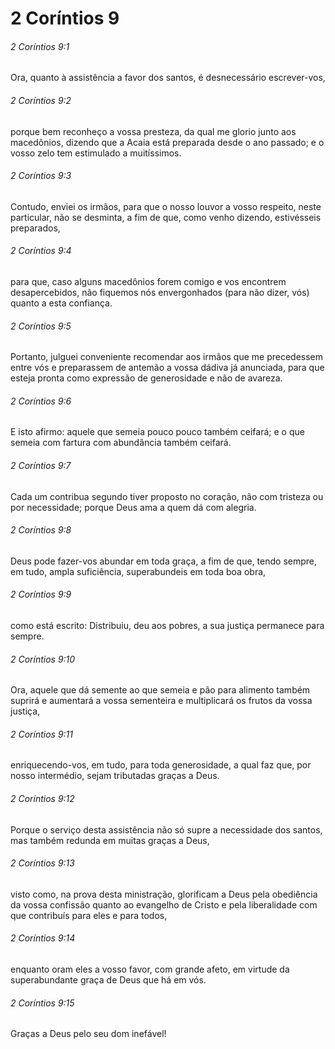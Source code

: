 # 2 Coríntios 9

###### 2 Coríntios 9:1

Ora, quanto à assistência a favor dos santos, é desnecessário escrever-vos,

###### 2 Coríntios 9:2

porque bem reconheço a vossa presteza, da qual me glorio junto aos macedônios, dizendo que a Acaia está preparada desde o ano passado; e o vosso zelo tem estimulado a muitíssimos.

###### 2 Coríntios 9:3

Contudo, enviei os irmãos, para que o nosso louvor a vosso respeito, neste particular, não se desminta, a fim de que, como venho dizendo, estivésseis preparados,

###### 2 Coríntios 9:4

para que, caso alguns macedônios forem comigo e vos encontrem desapercebidos, não fiquemos nós envergonhados (para não dizer, vós) quanto a esta confiança.

###### 2 Coríntios 9:5

Portanto, julguei conveniente recomendar aos irmãos que me precedessem entre vós e preparassem de antemão a vossa dádiva já anunciada, para que esteja pronta como expressão de generosidade e não de avareza.

###### 2 Coríntios 9:6

E isto afirmo: aquele que semeia pouco pouco também ceifará; e o que semeia com fartura com abundância também ceifará.

###### 2 Coríntios 9:7

Cada um contribua segundo tiver proposto no coração, não com tristeza ou por necessidade; porque Deus ama a quem dá com alegria.

###### 2 Coríntios 9:8

Deus pode fazer-vos abundar em toda graça, a fim de que, tendo sempre, em tudo, ampla suficiência, superabundeis em toda boa obra,

###### 2 Coríntios 9:9

como está escrito: Distribuiu, deu aos pobres, a sua justiça permanece para sempre.

###### 2 Coríntios 9:10

Ora, aquele que dá semente ao que semeia e pão para alimento também suprirá e aumentará a vossa sementeira e multiplicará os frutos da vossa justiça,

###### 2 Coríntios 9:11

enriquecendo-vos, em tudo, para toda generosidade, a qual faz que, por nosso intermédio, sejam tributadas graças a Deus.

###### 2 Coríntios 9:12

Porque o serviço desta assistência não só supre a necessidade dos santos, mas também redunda em muitas graças a Deus,

###### 2 Coríntios 9:13

visto como, na prova desta ministração, glorificam a Deus pela obediência da vossa confissão quanto ao evangelho de Cristo e pela liberalidade com que contribuís para eles e para todos,

###### 2 Coríntios 9:14

enquanto oram eles a vosso favor, com grande afeto, em virtude da superabundante graça de Deus que há em vós.

###### 2 Coríntios 9:15

Graças a Deus pelo seu dom inefável!

